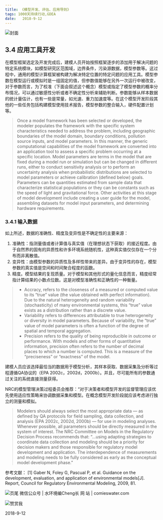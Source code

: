 ```yaml
---
title: 《模型开发、评估、应用导则》
tags: 1000天持续行动,GDEA
date:   2018-9-12
---
```



![封面](http://comieswater-1254012817.cossh.myqcloud.com/comieswater/1534259099598.png)

## 3.4 应用工具开发

在模型框架选定及开发完成后，建模人员开始按照框架逐步的添加用于解决问题的特定系统模块，如模型研究区范围域，边界条件，污染源数据，模型参数等。这过程中，通用的模型计算框架被构建为解决特定位置的特定问题的应用工具。模型参数在模型运行或模拟时是一组固定的值，但参数值能够在另外一次运行中被改变，对于参数而言，为了校准（下面会叙述这个概念）模型或指定了模型参数的概率分布情况，可以通过敏感性分析或者不确定性分析来辅助判断。参数能够从样本数据的统计量估计，也有一些是常量，如光速、重力加速度等。在这个模型开发阶段其他的一些任务包括构建模型使用技术报告，模型参数的整合输入，硬件配置计划等。

> Once a model framework has been selected or developed, the modeler populates the framework with the specific system characteristics needed to address the problem, including geographic boundaries of the model domain, boundary conditions, pollution source inputs, and model parameters. In this manner, the generic computational capabilities of the model framework are converted into an application tool to assess a specific problem occurring at a specific location. Model parameters are terms in the model that are fixed during a model run or simulation but can be changed in different runs, either to conduct sensitivity analysis or to perform an uncertainty analysis when probabilistic distributions are selected to model parameters or achieve calibration (defined below) goals. Parameters can be quantities estimated from sample data that characterize statistical populations or they can be constants such as the speed of light and gravitational force. Other activities at this stage of model development include creating a user guide for the model, assembling datasets for model input parameters, and determining hardware requirements.

### 3.4.1 输入数据
如上所述，数据的准确性、精度及变异性是不确定性的主要来源：
1. 准确性：指测量值或者计算值与真实值（在理想状态下获取）的接近程度。由于自然界的固有的异质性和许多环境系统随机性，这种真实值仅仅存在一个分布而非离散值。
2. 变异性：由模型参数的异质性及多样性带来的差异。由于变异性的存在，模型参数的真实值是空间和时间聚合程度的函数。
3. 精度。模型结果的复现质量。对于模型和其他形式的量化信息而言，精度经常指计算结果的小数点位数。这是对模型准确性和正确性的一种衡量。

>- Accracy, refers  to  the  closeness  of  a  measured  or  computed  value  to  its  “true”  value  (the  value obtained with perfect information). Due to the natural heterogeneity and random variability (stochasticity) of many environmental systems, this “true” value exists as a distribution rather than a discrete value.
>- Variability refers to differences attributable to true heterogeneity or diversity in model parameters. Because of variability, the “true” value of model parameters is often a function of the degree of spatial and temporal aggregation.
>- Precision refers to the quality of being reproducible in outcome or performance.  With models and  other forms of quantitative information, precision often refers to the number of decimal places to which a number is computed. This is a measure of the “preciseness” or “exactness” of the model.

建模人员应该选择最恰当的数据用于模型分析，其样本获取、数据采集及分析等过程遵循QA协议的（EPA 2002c，2002d，2000b）。并且，尽可能所有的参数通过关注的系统直接测量获得。

NRC的模型管理决策过程委员会推荐：“对于决策者和模型开发的监督管理应该优先使用适应性策略来协调数据采集和模型。在概念模型开发阶段就应该考虑进行独立的测量和模拟。

>Modelers should always select the most appropriate data — as defined by QA protocols for field sampling, data collection, and analysis (EPA 2002c, 2002d, 2000b) — for use in modeling analyses. Whenever possible, all parameters should be directly measured in the system of interest. The NRC Committee on Models in the Regulatory Decision Process recommends that: “…using adapting strategies to coordinate data collection and modeling should be a priority for decision makers and those responsible for regulatory model development and application. The interdependence of measurements and modeling needs to be fully considered as early as the conceptual model development phase.”







参考文献：
[1] Gaber N, Foley G, Pascual P, et al. Guidance on the development, evaluation, and application of environmental models[J]. Report, Council for Regulatory Environmental Modeling, 2009, 81.


![页尾](http://comieswater-1254012817.cossh.myqcloud.com/页尾识别new-2017-09-22.png)
微信公众号 | 水环境编Cheng长
网          站 | comieswater.com


![赞赏我](http://comieswater-1254012817.cossh.myqcloud.com/IMG_3077.JPG)

 2018-9-12